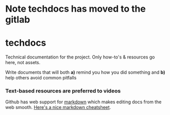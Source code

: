 # **Note** techdocs has moved to the gitlab

# techdocs
Technical documentation for the project. Only how-to's & resources go here, not assets.

Write documents that will both **a)** remind you how you did something and **b)** help others avoid common pitfalls

### Text-based resources are preferred to videos

Github has web support for [markdown](https://en.wikipedia.org/wiki/Markdown) which makes editing docs from the web smooth. [Here's a nice markdown cheatsheet](https://github.com/adam-p/markdown-here/wiki/Markdown-Cheatsheet#emphasis).
